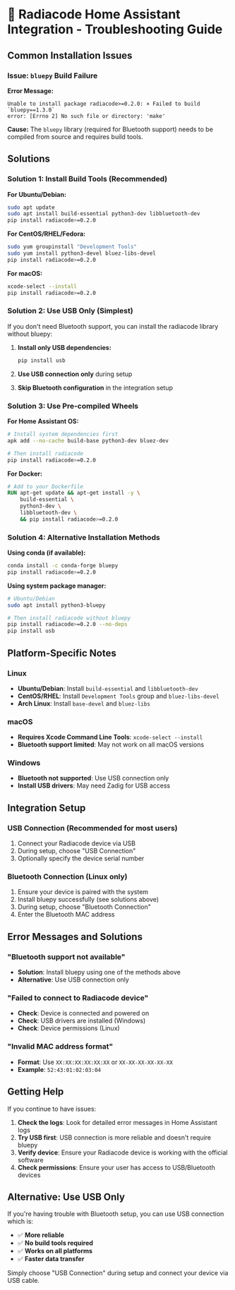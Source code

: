 # 🔧 Radiacode Home Assistant Integration - Troubleshooting Guide

## Common Installation Issues

### Issue: `bluepy` Build Failure

**Error Message:**
```
Unable to install package radiacode>=0.2.0: × Failed to build `bluepy==1.3.0`
error: [Errno 2] No such file or directory: 'make'
```

**Cause:** The `bluepy` library (required for Bluetooth support) needs to be compiled from source and requires build tools.

## Solutions

### Solution 1: Install Build Tools (Recommended)

**For Ubuntu/Debian:**
```bash
sudo apt update
sudo apt install build-essential python3-dev libbluetooth-dev
pip install radiacode>=0.2.0
```

**For CentOS/RHEL/Fedora:**
```bash
sudo yum groupinstall "Development Tools"
sudo yum install python3-devel bluez-libs-devel
pip install radiacode>=0.2.0
```

**For macOS:**
```bash
xcode-select --install
pip install radiacode>=0.2.0
```

### Solution 2: Use USB Only (Simplest)

If you don't need Bluetooth support, you can install the radiacode library without bluepy:

1. **Install only USB dependencies:**
   ```bash
   pip install usb
   ```

2. **Use USB connection only** during setup
3. **Skip Bluetooth configuration** in the integration setup

### Solution 3: Use Pre-compiled Wheels

**For Home Assistant OS:**
```bash
# Install system dependencies first
apk add --no-cache build-base python3-dev bluez-dev

# Then install radiacode
pip install radiacode>=0.2.0
```

**For Docker:**
```dockerfile
# Add to your Dockerfile
RUN apt-get update && apt-get install -y \
    build-essential \
    python3-dev \
    libbluetooth-dev \
    && pip install radiacode>=0.2.0
```

### Solution 4: Alternative Installation Methods

**Using conda (if available):**
```bash
conda install -c conda-forge bluepy
pip install radiacode>=0.2.0
```

**Using system package manager:**
```bash
# Ubuntu/Debian
sudo apt install python3-bluepy

# Then install radiacode without bluepy
pip install radiacode>=0.2.0 --no-deps
pip install usb
```

## Platform-Specific Notes

### Linux
- **Ubuntu/Debian**: Install `build-essential` and `libbluetooth-dev`
- **CentOS/RHEL**: Install `Development Tools` group and `bluez-libs-devel`
- **Arch Linux**: Install `base-devel` and `bluez-libs`

### macOS
- **Requires Xcode Command Line Tools**: `xcode-select --install`
- **Bluetooth support limited**: May not work on all macOS versions

### Windows
- **Bluetooth not supported**: Use USB connection only
- **Install USB drivers**: May need Zadig for USB access

## Integration Setup

### USB Connection (Recommended for most users)
1. Connect your Radiacode device via USB
2. During setup, choose "USB Connection"
3. Optionally specify the device serial number

### Bluetooth Connection (Linux only)
1. Ensure your device is paired with the system
2. Install bluepy successfully (see solutions above)
3. During setup, choose "Bluetooth Connection"
4. Enter the Bluetooth MAC address

## Error Messages and Solutions

### "Bluetooth support not available"
- **Solution**: Install bluepy using one of the methods above
- **Alternative**: Use USB connection only

### "Failed to connect to Radiacode device"
- **Check**: Device is connected and powered on
- **Check**: USB drivers are installed (Windows)
- **Check**: Device permissions (Linux)

### "Invalid MAC address format"
- **Format**: Use `XX:XX:XX:XX:XX:XX` or `XX-XX-XX-XX-XX-XX`
- **Example**: `52:43:01:02:03:04`

## Getting Help

If you continue to have issues:

1. **Check the logs**: Look for detailed error messages in Home Assistant logs
2. **Try USB first**: USB connection is more reliable and doesn't require bluepy
3. **Verify device**: Ensure your Radiacode device is working with the official software
4. **Check permissions**: Ensure your user has access to USB/Bluetooth devices

## Alternative: Use USB Only

If you're having trouble with Bluetooth setup, you can use USB connection which is:
- ✅ **More reliable**
- ✅ **No build tools required**
- ✅ **Works on all platforms**
- ✅ **Faster data transfer**

Simply choose "USB Connection" during setup and connect your device via USB cable.